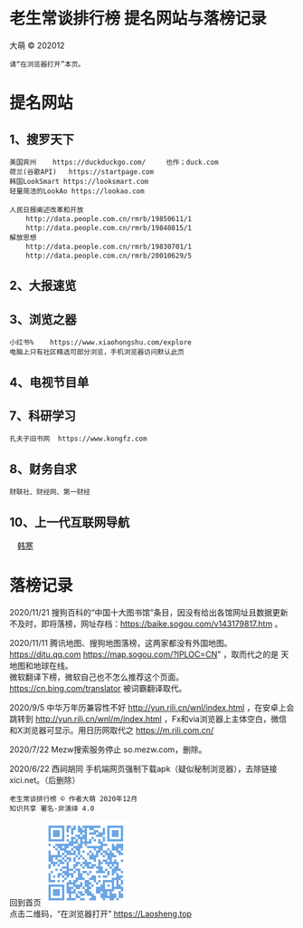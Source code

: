﻿老生常谈排行榜
提名网站与落榜记录
===================
大萌 © 202012

	请“在浏览器打开”本页。

提名网站
========

1、搜罗天下
-----------

	美国宾州	https://duckduckgo.com/ 	也作；duck.com
	荷兰(谷歌API)	https://startpage.com
	韩国LookSmart	https://looksmart.com
	轻量简洁的LookAo	https://lookao.com

	人民日报阐述改革和开放 
		http://data.people.com.cn/rmrb/19850611/1 
		http://data.people.com.cn/rmrb/19840815/1
	解放思想
		http://data.people.com.cn/rmrb/19830701/1
		http://data.people.com.cn/rmrb/20010629/5

2、大报速览
-----------

3、浏览之器
-----------
	小红书% 	https://www.xiaohongshu.com/explore
	电脑上只有社区精选可部分浏览，手机浏览器访问默认此页

4、电视节目单
-------------

7、科研学习
------------

	孔夫子旧书网	https://www.kongfz.com	


8、财务自求
------------

	财联社、财经网、第一财经


10、上一代互联网导航
---------------------

　<a href="https://weibo.com/hanhan" title="作家赛车手">韩寒</a>



落榜记录
=========

2020/11/21
	搜狗百科的“中国十大图书馆”条目，因没有给出各馆网址且数据更新不及时，即将落榜，网址存档：https://baike.sogou.com/v143179817.htm 。

2020/11/11
	腾讯地图、搜狗地图落榜，这两家都没有外国地图。https://ditu.qq.com https://map.sogou.com/?IPLOC=CN" ，取而代之的是 天地图和地球在线。  
	微软翻译下榜，微软自己也不怎么推荐这个页面。https://cn.bing.com/translator 被词霸翻译取代。

2020/9/5
	中华万年历兼容性不好 http://yun.rili.cn/wnl/index.html ，在安卓上会跳转到 http://yun.rili.cn/wnl/m/index.html ，Fx和via浏览器上主体空白，微信和X浏览器可显示。用日历网取代之 https://m.rili.com.cn/ 


2020/7/22 
	Mezw搜索服务停止 so.mezw.com，删除。

2020/6/22 
	西祠胡同 手机端网页强制下载apk（疑似秘制浏览器），去除链接 xici.net。（后删除）


	老生常谈排行榜 © 作者大萌 2020年12月
	知识共享 署名-非演绎 4.0

回到首页
<a href=".." title="返回老生常谈首页"><img src="../indexQR-Blue.png" /></a>  
点击二维码，“在浏览器打开” https://Laosheng.top
